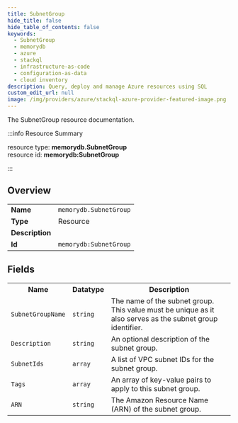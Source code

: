 ```yaml
---
title: SubnetGroup
hide_title: false
hide_table_of_contents: false
keywords:
  - SubnetGroup
  - memorydb
  - azure
  - stackql
  - infrastructure-as-code
  - configuration-as-data
  - cloud inventory
description: Query, deploy and manage Azure resources using SQL
custom_edit_url: null
image: /img/providers/azure/stackql-azure-provider-featured-image.png
---
```

The SubnetGroup resource documentation.

:::info Resource Summary

<div class="row">
<div class="providerDocColumn">
<span>resource type:&nbsp;<b>memorydb.SubnetGroup</b></span><br />
<span>resource id:&nbsp;<b>memorydb:SubnetGroup</b></span><br />
</div>
</div>

:::

## Overview
<table><tbody>
<tr><td><b>Name</b></td><td><code>memorydb.SubnetGroup</code></td></tr>
<tr><td><b>Type</b></td><td>Resource</td></tr>
<tr><td><b>Description</b></td><td></td></tr>
<tr><td><b>Id</b></td><td><code>memorydb:SubnetGroup</code></td></tr>
</tbody></table>

## Fields
<table><tbody>
<tr><th>Name</th><th>Datatype</th><th>Description</th></tr>
<tr><td><code>SubnetGroupName</code></td><td><code>string</code></td><td>The name of the subnet group. This value must be unique as it also serves as the subnet group identifier.</td></tr><tr><td><code>Description</code></td><td><code>string</code></td><td>An optional description of the subnet group.</td></tr><tr><td><code>SubnetIds</code></td><td><code>array</code></td><td>A list of VPC subnet IDs for the subnet group.</td></tr><tr><td><code>Tags</code></td><td><code>array</code></td><td>An array of key-value pairs to apply to this subnet group.</td></tr><tr><td><code>ARN</code></td><td><code>string</code></td><td>The Amazon Resource Name (ARN) of the subnet group.</td></tr>
</tbody></table>